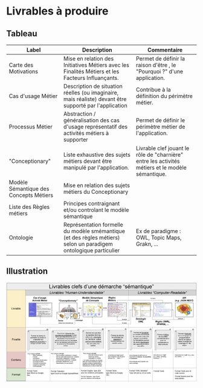 # Livrables à produire

## Tableau

<table>
    <thead>
        <tr>
            <th>Label</th>
            <th>Description</th>
            <th>Commentaire</th>
        </tr>
    </thead>
    <tbody>
        <tr>
            <td>Carte des Motivations</td>
            <td>Mise en relation des Initiatives Métiers avec les Finalités Métiers et les Facteurs Influançants.</td>
            <td>Permet de définir la raison d'être , le "Pourquoi ?" d'une application.</td>
        </tr>
        <tr>
            <td>Cas d'usage Métier</td>
            <td>Description de situation réelles (ou imaginaire, mais réaliste) devant être supporté par l'application</td>
            <td>Contribue à la définition du périmètre métier.</td>
        </tr>
        <tr>
            <td>Processus Métier</td>
            <td>Abstraction / généralisation des cas d'usage représentatif des activités métiers à supporter</td>
            <td>Permet de définir le périmètre métier de l'application.</td>
        </tr>
        <tr>
            <td>"Conceptionary"</td>
            <td>Liste exhaustive des sujets métiers devant être manipulé par l'application.</td>
            <td>Livrable clef jouant le rôle de "charnière" entre les activités métiers et le modèle sémantique.</td>
        </tr>
        <tr>
            <td>Modèle Sémantique des Concepts Métiers</td>
            <td>Mise en relation des sujets métiers du Conceptionary</td>
            <td></td>
        </tr>
        <tr>
            <td>Liste des Règles métiers</td>
            <td>Principes contraignant et/ou controlant le modèle sémantique</td>
            <td></td>
        </tr>
        <tr>
            <td>Ontologie</td>
            <td>Représentation formelle du modèle smémantique (et des règles métiers) selon un paradigem ontologique particulier</td>
            <td>Ex de paradigme : OWL, Topic Maps, Grakn, ...</td>
        </tr>
    </tbody>
</table>

## Illustration
![Schema](https://github.com/iPlumb3r/BizApp-Spec-Methodo/blob/master/_Images/DeliverablesSchema.png)
